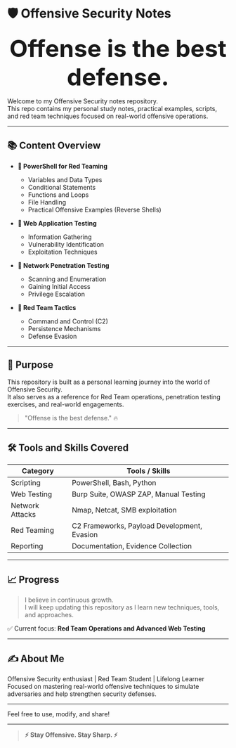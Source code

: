 # 🛡️ Offensive Security Notes



<p align="center">
  <b><span style="font-size: 54px;">Offense is the best defense.</span></b>
</p>



Welcome to my Offensive Security notes repository.  
This repo contains my personal study notes, practical examples, scripts, and red team techniques focused on real-world offensive operations.

---

## 📚 Content Overview

- **🔹 PowerShell for Red Teaming**
  - Variables and Data Types
  - Conditional Statements
  - Functions and Loops
  - File Handling
  - Practical Offensive Examples (Reverse Shells)

- **🔹 Web Application Testing**
  - Information Gathering
  - Vulnerability Identification
  - Exploitation Techniques

- **🔹 Network Penetration Testing**
  - Scanning and Enumeration
  - Gaining Initial Access
  - Privilege Escalation

- **🔹 Red Team Tactics**
  - Command and Control (C2)
  - Persistence Mechanisms
  - Defense Evasion

---

## 🎯 Purpose

This repository is built as a personal learning journey into the world of Offensive Security.  
It also serves as a reference for Red Team operations, penetration testing exercises, and real-world engagements.

> "Offense is the best defense." 🔥

---

## 🛠️ Tools and Skills Covered

| Category           | Tools / Skills                                  |
|--------------------|-------------------------------------------------|
| Scripting          | PowerShell, Bash, Python                       |
| Web Testing        | Burp Suite, OWASP ZAP, Manual Testing          |
| Network Attacks    | Nmap, Netcat, SMB exploitation                 |
| Red Teaming        | C2 Frameworks, Payload Development, Evasion    |
| Reporting          | Documentation, Evidence Collection            |

---

## 📈 Progress

> I believe in continuous growth.  
> I will keep updating this repository as I learn new techniques, tools, and approaches.

✅ Current focus: **Red Team Operations and Advanced Web Testing**

---

## ✍️ About Me

Offensive Security enthusiast | Red Team Student | Lifelong Learner  
Focused on mastering real-world offensive techniques to simulate adversaries and help strengthen security defenses.

---

<!--## 📫 Connect With Me

- GitHub: [Your GitHub Username](https://github.com/YourUsername)
- LinkedIn: [Your LinkedIn Profile](#)
- Blog (coming soon!)

---

## 📜 License

This repository is licensed under the [MIT License](LICENSE).-->

Feel free to use, modify, and share!

---

> **⚡ Stay Offensive. Stay Sharp. ⚡**
